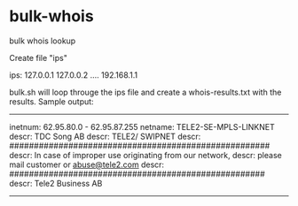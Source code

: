 # bulk-whois
bulk whois lookup


Create file "ips"

ips:
127.0.0.1
127.0.0.2
....
192.168.1.1

bulk.sh will loop througe the ips file and create a whois-results.txt with the results. 
Sample output:
____________________________
inetnum:        62.95.80.0 - 62.95.87.255
netname:        TELE2-SE-MPLS-LINKNET
descr:          TDC Song AB
descr:          TELE2/ SWIPNET
descr:          #####################################################
descr:          In case of improper use originating from our network,
descr:          please mail customer or <abuse@tele2.com>
descr:          ####################################################
descr:          Tele2 Business AB
____________________________
